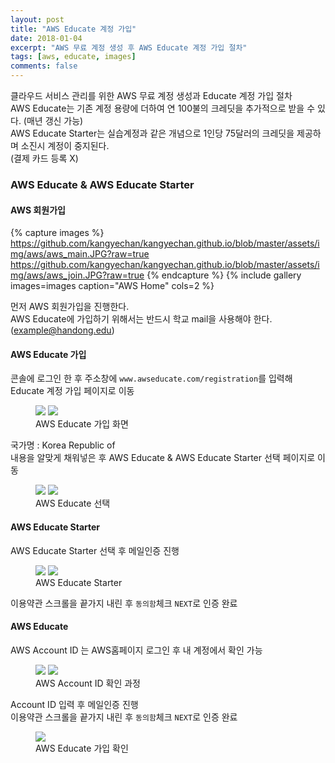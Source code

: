 ```yaml
---
layout: post
title: "AWS Educate 계정 가입"
date: 2018-01-04
excerpt: "AWS 무료 계정 생성 후 AWS Educate 계정 가입 절차"
tags: [aws, educate, images]
comments: false
---
```


클라우드 서비스 관리를 위한 AWS 무료 계정 생성과 Educate 계정 가입 절차  
AWS Educate는 기존 계정 용량에 더하여 연 100불의 크레딧을 추가적으로 받을 수 있다. (매년 갱신 가능)  
AWS Educate Starter는 실습계정과 같은 개념으로 1인당 75달러의 크레딧을 제공하며 소진시 계정이 중지된다.  
(결제 카드 등록 X)

### AWS Educate & AWS Educate Starter

#### AWS 회원가입

{% capture images %}
	https://github.com/kangyechan/kangyechan.github.io/blob/master/assets/img/aws/aws_main.JPG?raw=true
	https://github.com/kangyechan/kangyechan.github.io/blob/master/assets/img/aws/aws_join.JPG?raw=true
{% endcapture %}
{% include gallery images=images caption="AWS Home" cols=2 %}

먼저 AWS 회원가입을 진행한다.  
AWS Educate에 가입하기 위해서는 반드시 학교 mail을 사용해야 한다. (example@handong.edu)  

#### AWS Educate 가입

콘솔에 로그인 한 후 주소창에 `www.awseducate.com/registration`를 입력해 Educate 계정 가입 페이지로 이동

<figure class="half">
	<img src="{{site.url}}/assets/img/aws/educate_join.JPG">
	<img src="{{site.url}}/assets/img/aws/educate_join_1.JPG">
	<figcaption>AWS Educate 가입 화면</figcaption>
</figure>

국가명 : Korea Republic of  
내용을 알맞게 채워넣은 후 AWS Educate & AWS Educate Starter 선택 페이지로 이동

<figure class="half">
	<img src="{{site.url}}/assets/img/aws/educate_join_3.JPG">
	<img src="{{site.url}}/assets/img/aws/educate_join_2.JPG">
	<figcaption>AWS Educate 선택</figcaption>
</figure>

#### AWS Educate Starter

AWS Educate Starter 선택 후 메일인증 진행

<figure class="half">
	<img src="{{site.url}}/assets/img/aws/educate_join_4.JPG">
	<img src="{{site.url}}/assets/img/aws/educate_join_5.JPG">
	<figcaption>AWS Educate Starter</figcaption>
</figure>

이용약관 스크롤을 끝가지 내린 후 `동의함`체크 `NEXT`로 인증 완료

#### AWS Educate

AWS Account ID 는 AWS홈페이지 로그인 후 내 계정에서 확인 가능

<figure class="half">
	<img src="{{site.url}}/assets/img/aws/educate_mypage.JPG">
	<img src="{{site.url}}/assets/img/aws/educate_account.JPG">
	<figcaption>AWS Account ID 확인 과정</figcaption>
</figure>

Account ID 입력 후 메일인증 진행  
이용약관 스크롤을 끝가지 내린 후 `동의함`체크 `NEXT`로 인증 완료

<figure>
	<img src="{{site.url}}/assets/img/aws/educate_result.JPG">
	<figcaption>AWS Educate 가입 확인</figcaption>
</figure>
